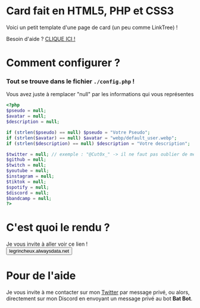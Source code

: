 # Card fait en HTML5, PHP et CSS3
Voici un petit template d'une page de card (un peu comme LinkTree) !

Besoin d'aide ? <a href="https://github.com/Cut0x/card-page-web#pour-de-laide">CLIQUE ICI !</a>

# Comment configurer ?
### Tout se trouve dans le fichier `./config.php` !
Vous avez juste à remplacer "null" par les informations qui vous représentes
```php
<?php
$pseudo = null; 
$avatar = null; 
$description = null; 

if (strlen($pseudo) == null) $pseudo = "Votre Pseudo";
if (strlen($avatar) == null) $avatar = "webp/default_user.webp";
if (strlen($description) == null) $description = "Votre description";

$twitter = null; // exemple : "@Cut0x_" -> il ne faut pas oublier de mettre votre information entre "" !!
$github = null;
$twitch = null;
$youtube = null;
$instagram = null;
$tiktok = null;
$spotify = null;
$discord = null;
$bandcamp = null;
?>
```

# C'est quoi le rendu ?
Je vous invite à aller voir ce lien !<br>
<a href="https://legrincheux.alwaysdata.net" target="_blank"><button>legrincheux.alwaysdata.net</button></a>

# Pour de l'aide
Je vous invite à me contacter sur mon <a href="https://twitter.com/Cut0x_" target="_blank">Twitter</a> par message privé, ou alors, directement sur mon <a>Discord</a> en envoyant un message privé au bot **Bat Bot**.
